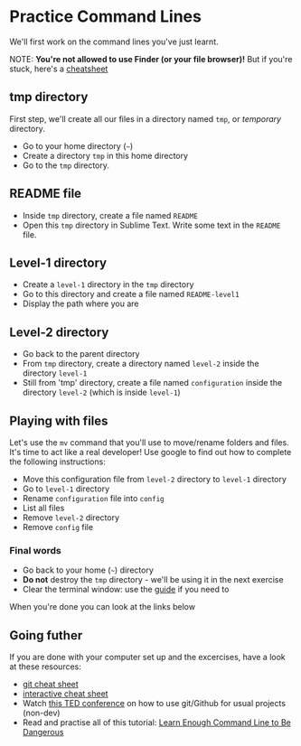 # Practice Command Lines

We'll first work on the command lines you've just learnt.

NOTE: **You're not allowed to use Finder (or your file browser)!**
But if you're stuck, here's a [cheatsheet](https://github.com/lewagon/china-product/blob/master/00-kickoff/exercises/gitcheat.md)

## tmp directory

First step, we'll create all our files in a directory named `tmp`, or *temporary* directory.

* Go to your home directory (`~`)
* Create a directory `tmp` in this home directory
* Go to the `tmp` directory.

## README file

* Inside `tmp` directory, create a file named `README`
* Open this `tmp` directory in Sublime Text. Write some text in the `README` file.

## Level-1 directory

* Create a `level-1` directory in the `tmp` directory
* Go to this directory and create a file named `README-level1`
* Display the path where you are

## Level-2 directory

* Go back to the parent directory
* From `tmp` directory, create a directory named `level-2` inside the directory `level-1`
* Still from 'tmp' directory, create a file named `configuration` inside the directory `level-2` (which is inside `level-1`)

## Playing with files

Let's use the `mv` command that you'll use to move/rename folders and files.
It's time to act like a real developer! Use google to find out how to complete the following instructions:

* Move this configuration file from `level-2` directory to `level-1` directory
* Go to `level-1` directory
* Rename `configuration` file into `config`
* List all files
* Remove `level-2` directory
* Remove `config` file

### Final words

* Go back to your home (`~`) directory
* **Do not** destroy the `tmp` directory - we'll be using it in the next exercise
* Clear the terminal window: use the [guide](https://github.com/lewagon/china-product/blob/master/00-kickoff/exercises/gitcheat.md) if you need to

When you're done you can look at the links below

## Going futher

If you are done with your computer set up and the excercises, have a look at these resources:

* [git cheat sheet](http://rogerdudler.github.io/git-guide/files/git_cheat_sheet.pdf)
* [interactive cheat sheet](http://www.ndpsoftware.com/git-cheatsheet.html)
* Watch [this TED conference](http://www.ted.com/talks/clay_shirky_how_the_internet_will_one_day_transform_government.html) on how to use git/Github for usual projects (non-dev)
* Read and practise all of this tutorial: [Learn Enough Command Line to Be Dangerous](http://www.learnenough.com/command-line/)
